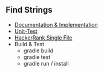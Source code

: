 ## Find Strings ##
* [Documentation & Implementation](src/main/java/SubstringSet.java)
* [Unit-Test](src/test/java/SubstringSet.java)
* [HackerRank Single File](src/main/java/Solution.java)
* Build & Test
  * gradle build
  * gradle test
  * gradle run / install
